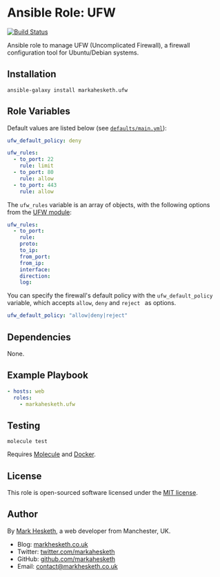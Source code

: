 # Ansible Role: UFW

[![Build Status](https://travis-ci.org/markahesketh/ansible-role-ufw.svg?branch=master)](https://travis-ci.org/markahesketh/ansible-role-ufw)

Ansible role to manage UFW (Uncomplicated Firewall), a firewall configuration tool for Ubuntu/Debian systems.

## Installation

```
ansible-galaxy install markahesketh.ufw
```

## Role Variables

Default values are listed below (see [`defaults/main.yml`](defaults/main.yml)):

```yml
ufw_default_policy: deny

ufw_rules:
  - to_port: 22
    rule: limit
  - to_port: 80
    rule: allow
  - to_port: 443
    rule: allow
```

The `ufw_rules` variable is an array of objects, with the following options from the [UFW module](http://docs.ansible.com/ansible/latest/ufw_module.html):

```yml
ufw_rules:
  - to_port:
    rule:
    proto:
    to_ip:
    from_port:
    from_ip:
    interface:
    direction:
    log:
```

You can specify the firewall's default policy with the `ufw_default_policy` variable, which accepts `allow`, `deny` and `reject ` as options.

```yml
ufw_default_policy: "allow|deny|reject"
```

## Dependencies

None.

## Example Playbook

```yml
- hosts: web
  roles:
    - markahesketh.ufw
```

## Testing

    molecule test

Requires [Molecule](https://molecule.readthedocs.io/en/latest/) and [Docker](https://docs.docker.com/engine/installation/).

## License

This role is open-sourced software licensed under the [MIT license](http://opensource.org/licenses/MIT).

## Author

By [Mark Hesketh](https://www.markhesketh.co.uk/), a web developer from Manchester, UK.

* Blog: [markhesketh.co.uk](https://www.markhesketh.co.uk/)
* Twitter: [twitter.com/markahesketh](https://www.twitter.com/markahesketh/)
* GitHub: [github.com/markahesketh](http://www.github.com/heskethm/)
* Email: [contact@markhesketh.co.uk](mailto:contact@markhesketh.co.uk)
